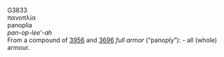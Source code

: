 <body>
  <p>G3833<br>  πανοπλία  <br> panoplia  <br><i>pan-op-lee‘-ah </i><br>From a compound of <a href="g3956.htm">3956</a> and <a href="g3696.htm">3696</a>  <i>full</i> <i>armor</i> (“panoply”): - all (whole) armour.<br></p>
 </body>